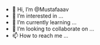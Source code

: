 - 👋 Hi, I’m @Mustafaaav
- 👀 I’m interested in ...
- 🌱 I’m currently learning ...
- 💞️ I’m looking to collaborate on ...
- 📫 How to reach me ...

<!---
Mustafaaav/Mustafaaav is a ✨ special ✨ repository because its `README.md` (this file) appears on your GitHub profile.
You can click the Preview link to take a look at your changes.
--->
